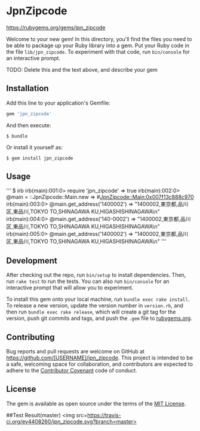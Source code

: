 # JpnZipcode
https://rubygems.org/gems/jpn_zipcode

Welcome to your new gem! In this directory, you'll find the files you need to be able to package up your Ruby library into a gem. Put your Ruby code in the file `lib/jpn_zipcode`. To experiment with that code, run `bin/console` for an interactive prompt.

TODO: Delete this and the text above, and describe your gem

## Installation

Add this line to your application's Gemfile:

```ruby
gem 'jpn_zipcode'
```

And then execute:

    $ bundle

Or install it yourself as:

    $ gem install jpn_zipcode

## Usage

'''
$ irb
irb(main):001:0> require 'jpn_zipcode'
=> true
irb(main):002:0> @main = ::JpnZipcode::Main.new
=> #<JpnZipcode::Main:0x007f13c888c970>
irb(main):003:0> @main.get_address('1400002')
=> "1400002,東京都,品川区,東品川,TOKYO TO,SHINAGAWA KU,HIGASHISHINAGAWA\n"
irb(main):004:0> @main.get_address('140-0002')
=> "1400002,東京都,品川区,東品川,TOKYO TO,SHINAGAWA KU,HIGASHISHINAGAWA\n"
irb(main):005:0> @main.get_address('1400002')
=> "1400002,東京都,品川区,東品川,TOKYO TO,SHINAGAWA KU,HIGASHISHINAGAWA\n"
'''

## Development

After checking out the repo, run `bin/setup` to install dependencies. Then, run `rake test` to run the tests. You can also run `bin/console` for an interactive prompt that will allow you to experiment.

To install this gem onto your local machine, run `bundle exec rake install`. To release a new version, update the version number in `version.rb`, and then run `bundle exec rake release`, which will create a git tag for the version, push git commits and tags, and push the `.gem` file to [rubygems.org](https://rubygems.org).

## Contributing

Bug reports and pull requests are welcome on GitHub at https://github.com/[USERNAME]/jpn_zipcode. This project is intended to be a safe, welcoming space for collaboration, and contributors are expected to adhere to the [Contributor Covenant](contributor-covenant.org) code of conduct.


## License

The gem is available as open source under the terms of the [MIT License](http://opensource.org/licenses/MIT).

##Test Result(master)
<img src=https://travis-ci.org/ey4408260/jpn_zipcode.svg?branch=master>
